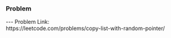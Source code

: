 <h3>Problem</h3>
---
Problem Link:<br/>
https://leetcode.com/problems/copy-list-with-random-pointer/

